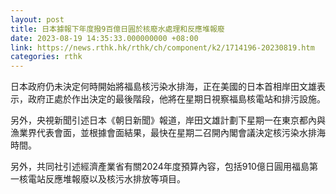 ```yaml
---
layout: post
title: 日本據報下年度撥9百億日圓於核廢水處理和反應堆報廢
date: 2023-08-19 14:35:33.000000000 +08:00
link: https://news.rthk.hk/rthk/ch/component/k2/1714196-20230819.htm
categories: rthk
---
```


日本政府仍未決定何時開始將福島核污染水排海，正在美國的日本首相岸田文雄表示，政府正處於作出決定的最後階段，他將在星期日視察福島核電站和排污設施。

另外，央視新聞引述日本《朝日新聞》報道，岸田文雄計劃下星期一在東京都內與漁業界代表會面，並根據會面結果，最快在星期二召開內閣會議決定核污染水排海時間。

另外，共同社引述經濟產業省有關2024年度預算內容，包括910億日圓用福島第一核電站反應堆報廢以及核污水排放等項目。
